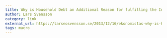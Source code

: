 ```yaml
---
title: Why is Household Debt an Additional Reason for fulfilling the Inflation Target?
author: Lars Svensson
category: link
external_url: https://larseosvensson.se/2013/12/16/ekonomistas-why-is-household-debt-an-additional-reason-for-fulfilling-the-inflation-target/
tags: macro
---
```

